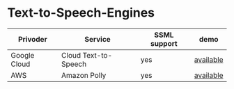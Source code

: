 # Text-to-Speech-Engines

|Privoder|Service|SSML support|demo|
|-|-|-|-|
|Google Cloud|Cloud Text-to-Speech|yes|[available](https://cloud.google.com/text-to-speech)|
|AWS|Amazon Polly|yes|[available](https://ai-service-demos.go-aws.com/polly)|


